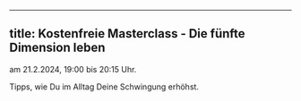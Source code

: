 
---
title: Kostenfreie Masterclass - Die fünfte Dimension leben
---

am 21.2.2024, 19:00 bis 20:15 Uhr. 

Tipps, wie Du im Alltag Deine Schwingung erhöhst. 
